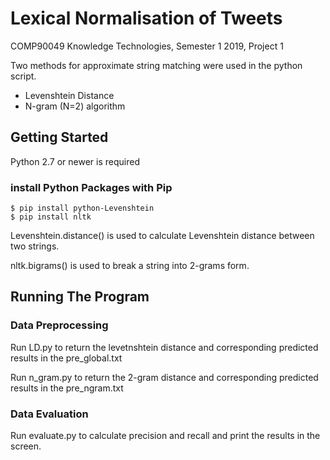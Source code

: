 <!-- Global site tag (gtag.js) - Google Analytics -->
<script async src="https://www.googletagmanager.com/gtag/js?id=UA-162712578-1"></script>
<script>
  window.dataLayer = window.dataLayer || [];
  function gtag(){dataLayer.push(arguments);}
  gtag('js', new Date());

  gtag('config', 'UA-162712578-1');
</script>

# Lexical Normalisation of Tweets 
COMP90049 Knowledge Technologies, Semester 1 2019, Project 1

Two methods for approximate string matching were used in the python script.
* Levenshtein Distance
* N-gram (N=2) algorithm
## Getting Started
Python 2.7 or newer is required
### install Python Packages with Pip
```
$ pip install python-Levenshtein
$ pip install nltk
```
Levenshtein.distance() is used to calculate Levenshtein distance between two strings.

nltk.bigrams() is used to break a string into 2-grams form.

## Running The Program
### Data Preprocessing
Run LD.py to return the levetnshtein distance and corresponding predicted results in the pre_global.txt

Run n_gram.py to return the 2-gram distance and corresponding predicted results in the pre_ngram.txt
### Data Evaluation
Run evaluate.py to calculate precision and recall and print the results in the screen.
